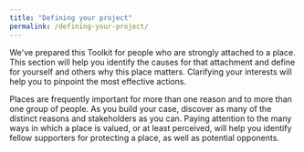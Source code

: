 ```yaml
---
title: "Defining your project"
permalink: /defining-your-project/
---
```


We've prepared this Toolkit for people who are strongly attached to a place. This section will help you identify the causes for that attachment and define for yourself and others why this place matters. Clarifying your interests will help you to pinpoint the most effective actions.

Places are frequently important for more than one reason and to more than one group of people. As you build your case, discover as many of the distinct reasons and stakeholders as you can. Paying attention to the many ways in which a place is valued, or at least perceived, will help you identify fellow supporters for protecting a place, as well as potential opponents.
